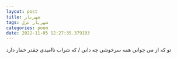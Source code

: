 ```yaml
---
layout: post
title: شهریار
tags: شهریار غزل
categories: poem
date: 2022-11-05 12:27:35.379103
---
```


تو که از می جوانی همه سرخوشی چه دانی / که شراب ناامیدی چقدر خمار دارد